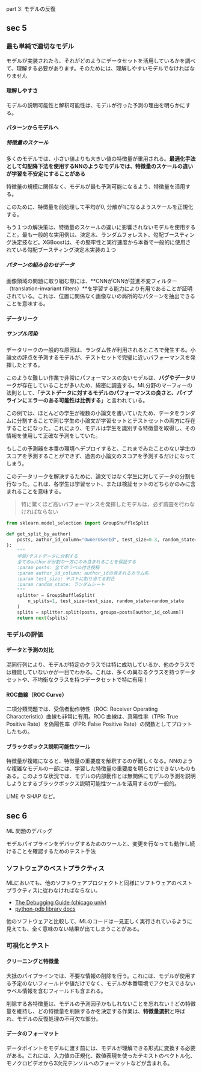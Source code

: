part 3: モデルの反復

## sec 5

### 最も単純で適切なモデル
モデルが実装されたら、それがどのようにデータセットを活用しているかを調べて、理解する必要があります。そのためには、理解しやすいモデルでなければなりません

#### 理解しやすさ
モデルの説明可能性と解釈可能性は、モデルが行った予測の理由を明らかにする。

#### パターンからモデルへ

##### 特徴量のスケール
多くのモデルでは、小さい値よりも大きい値の特徴量が重用される。**最適化手法として勾配降下法を使用するNNのようなモデルでは、特徴量のスケールの違いが学習を不安定にすることがある**

特徴量の規模に関係なく、モデルが最も予測可能になるよう、特徴量を活用する。

このために、特徴量を前処理して平均が0, 分散が1になるようスケールを正規化する。

もう１つの解決策は、特徴量のスケールの違いに影響されないモデルを使用すること。最も一般的な実用例は、決定木、ランダムフォレスト、勾配ブースティング決定技など。XGBoostは、その堅牢性と実行速度から本番で一般的に使用されている勾配ブースティング決定木実装の１つ

##### パターンの組み合わせデータ
画像領域の問題に取り組む際には、**CNNがCNNが並進不変フィルター（translation-invariant filters）**を学習する能力により有用であることが証明されている。これは、位置に関係なく画像ないの局所的なパターンを抽出できることを意味する。

#### データリーク

##### サンプル汚染
データリークの一般的な原因は、ランダム性が利用されるところで発生する。小論文の評点を予測するモデルが、テストセットで完璧に近いパフォーマンスを発揮したとする。

このような難しい作業で非常にパフォーマンスの良いモデルは、**バグやデータリーク**が存在していることが多いため、綿密に調査する。ML分野のマーフィーの法則として、「**テストデータに対するモデルのパフォーマンスの良さと、パイプラインにエラーのある可能性は比例する**」と言われている。

この例では、ほとんどの学生が複数の小論文を書いていたため、データをランダムに分割することで同じ学生の小論文が学習セットとテストセットの両方に存在することになった。これにより、モデルは学生を識別する特徴量を取得し、その情報を使用して正確な予測をしていた。

もしこの予測器を本番の環境へデプロイすると、これまでみたことのない学生のスコアを予測することができず、過去の小論文のスコアを予測するだけになってしまう。

このデータリークを解決するために、論文ではなく学生に対してデータの分割を行なった。これは、各学生は学習セット、または検証セットのどちらかのみに含まれることを意味する。


> 特に驚くほど高いパフォーマンスを発揮したモデルは、必ず調査を行わなければならない

``` python
from sklearn.model_selection import GroupShuffleSplit

def get_split_by_author(
    posts, author_id_column="OwnerUserId", test_size=0.3, random_state=40
):
    """
    学習/テストデータに分割する
    全てのauthorが分割の一方にのみ含まれることを保証する
    :param posts: 全てのラベル付き投稿
    :param author_id_column: author_idの含まれるカラム名
    :param test_size: テストに割り当てる割合
    :param random_state: ランダムシート
    """
    splitter = GroupShuffleSplit(
        n_splits=1, test_size=test_size, random_state=random_state
    )
    splits = splitter.split(posts, groups=posts[author_id_column])
    return next(splits)
```

### モデルの評価

#### データと予測の対比
混同行列により、モデルが特定のクラスでは特に成功しているか、他のクラスでは機能していないかが一目でわかる。これは、多くの異なるクラスを持つデータセットや、不均衡なクラスを持つデータセットで特に有用！

#### ROC曲線（ROC Curve）
二項分類問題では、受信者動作特性（ROC: Receiver Operating Characteristic）曲線も非常に有用。ROC 曲線は、真陽性率（TPR: True Positive Rate）を偽陽性率（FPR: False Positive Rate）の関数としてプロットしたもの。

#### ブラックボックス説明可能性ツール
特徴量が複雑になると、特徴量の重要度を解釈するのが難しくなる。NNのような複雑なモデルの一部には、学習した特徴量の重要度を明らかにできないものもある。このような状況では、モデルの内部動作とは無関係にモデルの予測を説明しようとするブラックボックス説明可能性ツールを活用するのが一般的。

LIME や SHAP など。


## sec 6
ML 問題のデバッグ

モデルパイプラインをデバッグするためのツールと、変更を行なっても動作し続けることを確認するためのテスト手法

### ソフトウェアのベストプラクティス
MLにおいても、他のソフトウェアプロジェクトと同様にソフトウェアのベストプラクティスに従わなければならない。

- [The Debugging Guide (chicago univ)](https://uchicago-cs.github.io/debugging-guide/)
- [python-pdb library docs](https://docs.python.org/3/library/pdb.html)

他のソフトウェアと比較して、MLのコードは一見正しく実行されているように見えても、全く意味のない結果が出てしまうことがある。

### 可視化とテスト

#### クリーニングと特徴量
大抵のパイプラインでは、不要な情報の削除を行う。これには、モデルが使用する予定のないフィールドや値だけでなく、モデルが本番環境でアクセスできないラベル情報を含むフィールドも含まれる。

削除する各特徴量は、モデルの予測因子かもしれないことを忘れない！どの特徴量を維持し、どの特徴量を削除するかを決定する作業は、**特徴量選択**と呼ばれ、モデルの反復処理の不可欠な部分。

#### データのフォーマット
データポイントをモデルに渡す前には、モデルが理解できる形式に変換する必要がある。これには、入力値の正規化、数値表現を使ったテキストのベクトル化、モノクロビデオから3次元テンソルへのフォーマットなどが含まれる。

